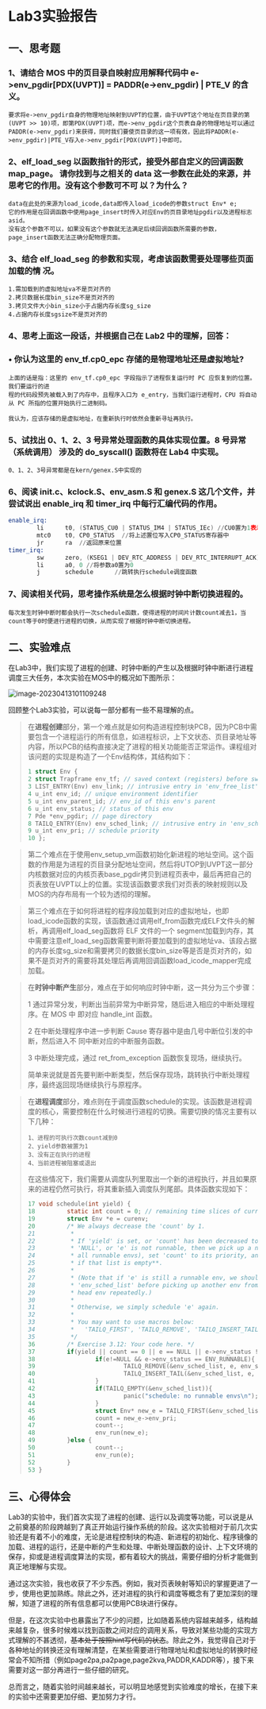 # Lab3实验报告

## 一、思考题

### 1、请结合 MOS 中的页目录自映射应用解释代码中 e->env_pgdir[PDX(UVPT)] = PADDR(e->env_pgdir) | PTE_V 的含义。

```text
要求将e->env_pgdir自身的物理地址映射到UVPT的位置，由于UVPT这个地址在页目录的第(UVPT >> 10)项，即第PDX(UVPT)项，而e->env_pgdir这个页表自身的物理地址可以通过PADDR(e->env_pgdir)来获得，同时我们要使页目录的这一项有效，因此将PADDR(e->env_pgdir)|PTE_V存入e->env_pgdir[PDX(UVPT)]中即可。
```

### 2、elf_load_seg 以函数指针的形式，接受外部自定义的回调函数 map_page。 请你找到与之相关的 data 这一参数在此处的来源，并思考它的作用。没有这个参数可不可 以？为什么？

```text
data在此处的来源为load_icode,data即传入load_icode的参数struct Env* e;
它的作用是在回调函数中使用page_insert时传入对应Env的页目录地址pgdir以及进程标志asid。
没有这个参数不可以，如果没有这个参数就无法满足后续回调函数所需要的参数，page_insert函数无法正确分配物理页面。
```

### 3、结合 elf_load_seg 的参数和实现，考虑该函数需要处理哪些页面加载的情 况。

```
1.需加载到的虚拟地址va不是页对齐的
2.拷贝数据长度bin_size不是页对齐的
3.拷贝文件大小bin_size小于占据内存长度sg_size
4.占据内存长度sgsize不是页对齐的
```

### 4、思考上面这一段话，并根据自己在 Lab2 中的理解，回答：

###  • 你认为这里的 env_tf.cp0_epc 存储的是物理地址还是虚拟地址?

```
上面的话是指：这里的 env_tf.cp0_epc 字段指示了进程恢复运行时 PC 应恢复到的位置。我们要运行的进
程的代码段预先被载入到了内存中，且程序入口为 e_entry，当我们运行进程时，CPU 将自动
从 PC 所指的位置开始执行二进制码。

我认为，应该存储的是虚拟地址，在重新执行时依然会重新寻址再执行。
```

### 5、试找出 0、1、2、3 号异常处理函数的具体实现位置。8 号异常（系统调用） 涉及的 do_syscall() 函数将在 Lab4 中实现。 

```
0、1、2、3号异常都是在kern/genex.S中实现的
```

### 6、阅读 init.c、kclock.S、env_asm.S 和 genex.S 这几个文件，并尝试说出 enable_irq 和 timer_irq 中每行汇编代码的作用。

```asm
enable_irq:
        li      t0, (STATUS_CU0 | STATUS_IM4 | STATUS_IEc) //CU0置为1表示允许协处理器0执行任务，IM4置为1表示4号位可中断，IEc置为1表示开启中断
        mtc0    t0, CP0_STATUS  //将上述置位写入CP0_STATUS寄存器中
        jr      ra  //返回原来位置
timer_irq:         
        sw      zero, (KSEG1 | DEV_RTC_ADDRESS | DEV_RTC_INTERRUPT_ACK) //将GXemul的DEV_RTC_INTERRUPT_ACK寄存器位置0，清除RTC中断标志位，禁止未来的中断   
        li      a0, 0 //将参数a0置为0
        j       schedule      //跳转执行schedule调度函数 
```

### 7、阅读相关代码，思考操作系统是怎么根据时钟中断切换进程的。

```
每次发生时钟中断时都会执行一次schedule函数，使得进程的时间片计数count减去1，当count等于0时便进行进程的切换，从而实现了根据时钟中断切换进程。
```

## 二、实验难点

在Lab3中，我们实现了进程的创建、时钟中断的产生以及根据时钟中断进行进程调度三大任务，本次实验在MOS中的概况如下图所示：

![image-20230413101109248](https://alist.sanyue.site/d/imgbed/202311252221322.png)

回顾整个Lab3实验，可以说每一部分都有一些不易理解的点。

> 在**进程创建**部分，第一个难点就是如何构造进程控制块PCB，因为PCB中需要包含一个进程运行的所有信息，如进程标识，上下文状态、页目录地址等内容，所以PCB的结构直接决定了进程的相关功能能否正常运作。课程组对该问题的实现是构造了一个Env结构体，其结构如下：
>
> ```C
> 1 struct Env {
> 2 struct Trapframe env_tf; // saved context (registers) before switching
> 3 LIST_ENTRY(Env) env_link; // intrusive entry in 'env_free_list'
> 4 u_int env_id; // unique environment identifier
> 5 u_int env_parent_id; // env_id of this env's parent
> 6 u_int env_status; // status of this env
> 7 Pde *env_pgdir; // page directory
> 8 TAILQ_ENTRY(Env) env_sched_link; // intrusive entry in 'env_sched_list'
> 9 u_int env_pri; // schedule priority
> 10 };
> ```
>
> 

> 第二个难点在于使用env_setup_vm函数初始化新进程的地址空间。这个函数的作用是为进程的页目录分配地址空间，然后将UTOP到UVPT这一部分内核数据对应的内核页表base_pgdir拷贝到进程页表中，最后再把自己的页表放在UVPT以上的位置。实现该函数要求我们对页表的映射规则以及MOS的内存布局有一个较为透彻的理解。

> 第三个难点在于如何将进程的程序段加载到对应的虚拟地址，也即load_icode函数的实现，该函数通过调用elf_from函数完成ELF文件头的解析，再调用elf_load_seg函数将 ELF 文件的一个 segment加载到内存，其中需要注意elf_load_seg函数需要判断将要加载到的虚拟地址va、该段占据的内存长度sg_size和需要拷贝的数据长度bin_size等是否是页对齐的，如果不是页对齐的需要将其处理后再调用回调函数load_icode_mapper完成加载。



> 在**时钟中断产生**部分，难点在于如何响应时钟中断，这一共分为三个步骤：
>
> 1 通过异常分发，判断出当前异常为中断异常，随后进入相应的中断处理程序。在 MOS 中 即对应 handle_int 函数。
>
> 2 在中断处理程序中进一步判断 Cause 寄存器中是由几号中断位引发的中断，然后进入不 同中断对应的中断服务函数。
>
> 3 中断处理完成，通过 ret_from_exception 函数恢复现场，继续执行。
>
> 简单来说就是首先要判断中断类型，然后保存现场，跳转执行中断处理程序，最终返回现场继续执行与原程序。



> 在**进程调度**部分，难点则在于调度函数schedule的实现。该函数是进程调度的核心，需要控制在什么时候进行进程的切换。需要切换的情况主要有以下几种：
>
> ```
> 1、进程的可执行次数count减到0
> 2、yield参数被置为1
> 3、没有正在执行的进程
> 4、当前进程被阻塞或退出
> ```
>
> 在这些情况下，我们需要从调度队列里取出一个新的进程执行，并且如果原来的进程仍然可执行，将其重新插入调度队列尾部。具体函数实现如下：
>
> ```C
> 17 void schedule(int yield) {
> 18         static int count = 0; // remaining time slices of current env
> 19         struct Env *e = curenv;
> 20         /* We always decrease the 'count' by 1.
> 21          *
> 22          * If 'yield' is set, or 'count' has been decreased to 0, or 'e' (previous 'curenv') is
> 23          * 'NULL', or 'e' is not runnable, then we pick up a new env from 'env_sched_list' (list of
> 24          * all runnable envs), set 'count' to its priority, and schedule it with 'env_run'. **Panic
> 25          * if that list is empty**.
> 26          *
> 27          * (Note that if 'e' is still a runnable env, we should move it to the tail of
> 28          * 'env_sched_list' before picking up another env from its head, or we will schedule the
> 29          * head env repeatedly.)
> 30          *
> 31          * Otherwise, we simply schedule 'e' again.
> 32          *
> 33          * You may want to use macros below:
> 34          *   'TAILQ_FIRST', 'TAILQ_REMOVE', 'TAILQ_INSERT_TAIL'
> 35          */
> 36         /* Exercise 3.12: Your code here. */
> 37         if(yield || count == 0 || e == NULL || e->env_status != ENV_RUNNABLE){
> 38                 if(e!=NULL && e->env_status == ENV_RUNNABLE){
> 39                         TAILQ_REMOVE(&env_sched_list, e, env_sched_link);
> 40                         TAILQ_INSERT_TAIL(&env_sched_list, e, env_sched_link);
> 41                 }
> 42                 if(TAILQ_EMPTY(&env_sched_list)){
> 43                         panic("schedule: no runnable envs\n");
> 44                 }
> 45                 struct Env* new_e = TAILQ_FIRST(&env_sched_list);
> 46                 count = new_e->env_pri;
> 47                 count--;
> 48                 env_run(new_e);
> 49         }else {
> 50                 count--;
> 51                 env_run(e);
> 52         }
> 53 }               
> ```



## 三、心得体会

Lab3的实验中，我们首次实现了进程的创建、运行以及调度等功能，可以说是从之前奠基的阶段跨越到了真正开始运行操作系统的阶段。这次实验相对于前几次实验还是有着不小的难度，无论是进程控制块的构造、新进程的初始化、程序镜像的加载、进程的运行，还是中断的产生和处理、中断处理函数的设计、上下文环境的保存，抑或是进程调度算法的实现，都有着较大的挑战，需要仔细的分析才能做到真正地理解与实现。

通过这次实验，我也收获了不少东西。例如，我对页表映射等知识的掌握更进了一步，使用也更加熟练。除此之外，还对进程的执行和调度等概念有了更加深刻的理解，知道了进程的所有信息都可以使用PCB块进行保存。

但是，在这次实验中也暴露出了不少的问题，比如随着系统内容越来越多，结构越来越复杂，很多时候难以找到函数之间对应的调用关系，导致对某些功能的实现方式理解的不甚透彻，~~基本处于按照hint写代码的状态~~。除此之外，我觉得自己对于各种地址的转换还没有理解清楚，在某些需要进行物理地址和虚拟地址的转换时经常会不知所措（例如page2pa,pa2page,page2kva,PADDR,KADDR等），接下来需要对这一部分再进行一些仔细的研究。

总而言之，随着实验时间越来越长，可以明显地感觉到实验难度的增长，在接下来的实验中还需要更加仔细、更加努力才行。
